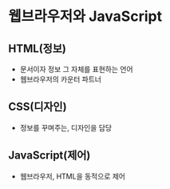 # 웹브라우저와 JavaScript

## HTML(정보)
- 문서이자 정보 그 자체를 표현하는 언어
- 웹브라우저의 카운터 파트너

## CSS(디자인)
- 정보를 꾸며주는, 디자인을 담당

## JavaScript(제어)
- 웹브라우저, HTML을 동적으로 제어